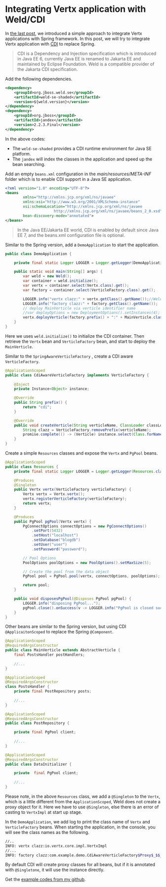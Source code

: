 # Integrating Vertx application with  Weld/CDI

In [the last post](./spring.md),  we introduced a simple approach to integrate Vertx applications with Spring framework.  In this post,  we will try to integrate Vertx application with [CDI](https://www.cdi-spec.org) to replace Spring.

> CDI is a Dependency and Injection specification which is introduced in Java EE 6, currently Java EE is renamed to Jakarta EE and maintained by Eclipse Foundation.  Weld is a compatible provider of the Jakarta CDI specification. 

Add  the following dependencies.

```xml
<dependency>
    <groupId>org.jboss.weld.se</groupId>
    <artifactId>weld-se-shaded</artifactId>
    <version>${weld.version}</version>
</dependency>
<dependency>
    <groupId>org.jboss</groupId>
    <artifactId>jandex</artifactId>
    <version>2.2.3.Final</version>
</dependency>
```

In the above codes:

* The `weld-se-shaded` provides a CDI runtime environment for Java SE platform. 
* The `jandex` will index the classes in the application and speed up the bean searching.


Add an empty `beans.xml` configuration in the *main/resources/META-INF* folder which is to enable CDI support in a Java SE application.

```xml
<?xml version="1.0" encoding="UTF-8"?>
<beans
        xmlns="http://xmlns.jcp.org/xml/ns/javaee"
        xmlns:xsi="http://www.w3.org/2001/XMLSchema-instance"
        xsi:schemaLocation="http://xmlns.jcp.org/xml/ns/javaee
                      http://xmlns.jcp.org/xml/ns/javaee/beans_2_0.xsd"
        bean-discovery-mode="annotated">
</beans>
```
> In the Java EE/Jakarta EE world, CDI is enabled by default since Java EE 7, and the beans.xml configuration file is optional.

Similar to the Spring version, add a `DemoApplication` to start the application.

```java
public class DemoApplication {

    private final static Logger LOGGER = Logger.getLogger(DemoApplication.class.getName());

    public static void main(String[] args) {
        var weld = new Weld();
        var container = weld.initialize();
        var vertx = container.select(Vertx.class).get();
        var factory = container.select(VerticleFactory.class).get();

        LOGGER.info("vertx clazz:" + vertx.getClass().getName());//Weld does not create proxy classes at runtime on @Singleton beans.
        LOGGER.info("factory clazz:" + factory.getClass().getName());
        // deploy MainVerticle via verticle identifier name
        //var deployOptions = new DeploymentOptions().setInstances(4);
        vertx.deployVerticle(factory.prefix() + ":" + MainVerticle.class.getName());
    }
}
```

Here we uses `weld.initialize()` to initialize the CDI container. Then retrieve the `Vertx` bean and `VerticleFactory` bean, and start to deploy the `MainVerticle`.

Similar to the `SpringAwareVerticleFactory` , create a CDI aware `VerticleFactory`.

```java
@ApplicationScoped
public class CdiAwareVerticleFactory implements VerticleFactory {
    
    @Inject
    private Instance<Object> instance;

    @Override
    public String prefix() {
        return "cdi";
    }

    @Override
    public void createVerticle(String verticleName, ClassLoader classLoader, Promise<Callable<Verticle>> promise) {
        String clazz = VerticleFactory.removePrefix(verticleName);
        promise.complete(() -> (Verticle) instance.select(Class.forName(clazz)).get());
    }
}
```

Create a simple `Resources`  classes and expose the `Vertx` and `PgPool` beans.

```java
@ApplicationScoped
public class Resources {
    private final static Logger LOGGER = Logger.getLogger(Resources.class.getName());

    @Produces
    @Singleton
    public Vertx vertx(VerticleFactory verticleFactory) {
        Vertx vertx = Vertx.vertx();
        vertx.registerVerticleFactory(verticleFactory);
        return vertx;
    }

    @Produces
    public PgPool pgPool(Vertx vertx) {
        PgConnectOptions connectOptions = new PgConnectOptions()
            .setPort(5432)
            .setHost("localhost")
            .setDatabase("blogdb")
            .setUser("user")
            .setPassword("password");

        // Pool Options
        PoolOptions poolOptions = new PoolOptions().setMaxSize(5);

        // Create the pool from the data object
        PgPool pool = PgPool.pool(vertx, connectOptions, poolOptions);

        return pool;
    }

    public void disposesPgPool(@Disposes PgPool pgPool) {
        LOGGER.info("disposing PgPool...");
        pgPool.close().onSuccess(v -> LOGGER.info("PgPool is closed successfully."));
    }
}
```

Other beans are similar to the Spring version, but using CDI `@ApplicaitonScoped` to replace the Spring `@Component`.

```java
@ApplicationScoped
@RequiredArgsConstructor
public class MainVerticle extends AbstractVerticle {
    final PostsHandler postHandlers;
    
    //...
}
```

```java
@ApplicationScoped
@RequiredArgsConstructor
class PostsHandler {
    private final PostRepository posts;
    
    //...
}
```

```java
@ApplicationScoped
@RequiredArgsConstructor
public class PostRepository {

    private final PgPool client;
    
    //...
}
```

```java
@ApplicationScoped
@RequiredArgsConstructor
public class DataInitializer {

    private  final PgPool client;
    
    //...
}
```

Please note, in the above `Resources` class, we add a `@Singleton` to the `Vertx`, which is a little different from the `ApplicationScoped`, Weld does not create a  proxy object for it. Here we have to use `@Singleton`, else there is an error of casting to `VertxImpl`  at start up stage.  

In the `DemoApplication`, we add log to print the class name of `Vertx` and `VerticleFactory` beans.  When starting the application, in the console,  you will see the class names as the following.

```bash
//..
INFO: vertx clazz:io.vertx.core.impl.VertxImpl
//...
INFO: factory clazz:com.example.demo.CdiAwareVerticleFactory$Proxy$_$$_WeldClientProxy
```

By default CDI will create proxy classes for all beans, but if it is annotated with `@Singletone`, it will use the instance directly.

 Get the [example codes from my github](https://github.com/hantsy/vertx-sandbox/tree/master/post-service-cdi).
